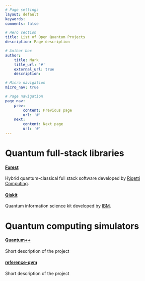 ```yaml
---
# Page settings
layout: default
keywords:
comments: false

# Hero section
title: List of Open Quantum Projects
description: Page description

# Author box
author:
    title: Mark
    title_url: '#'
    external_url: true
    description: 

# Micro navigation
micro_nav: true

# Page navigation
page_nav:
    prev:
        content: Previous page
        url: '#'
    next:
        content: Next page
        url: '#'
---
```


# Quantum full-stack libraries

#### [Forest](some_link)
Hybrid quantum-classical full stack software developed by [Rigetti Computing](https://rigetti.com).

#### [Qiskit](some_link)
Quantum information science kit developed by [IBM](https://ibm.com).

# Quantum computing simulators

#### [Quantum++](some_link)
Short description of the project

#### [reference-qvm](some_link)
Short description of the project
